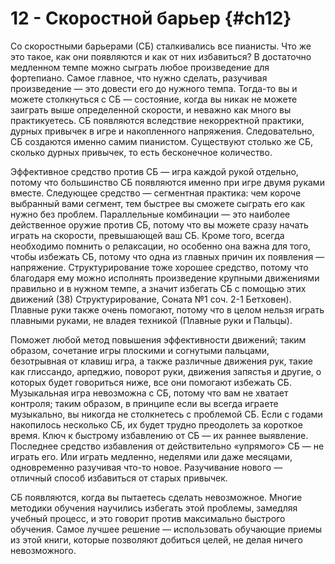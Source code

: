 # 12 - Скоростной барьер {#ch12}

Со скоростными барьерами (СБ) сталкивались все пианисты. Что же это такое, как они появляются и как от них избавиться? В достаточно медленном темпе можно сыграть любое произведение для фортепиано. Самое главное, что нужно сделать, разучивая произведение — это довести его до нужного темпа. Тогда-то вы и можете столкнуться с СБ — состояние, когда вы никак не можете заиграть выше определенной скорости, и неважно как много вы практикуетесь. СБ появляются вследствие некорректной практики, дурных привычек в игре и накопленного напряжения. Следовательно, СБ создаются именно самим пианистом. Существуют столько же СБ, сколько дурных привычек, то есть бесконечное количество.

Эффективное средство против СБ — игра каждой рукой отдельно, потому что большинство СБ появляются именно при игре двумя руками вместе. Следующее средство — сегментная практика: чем короче выбранный вами сегмент, тем быстрее вы сможете сыграть его как нужно без проблем. Параллельные комбинации — это наиболее действенное оружие против СБ, потому что вы можете сразу начать играть на скорости, превышающей ваш СБ. Кроме того, всегда необходимо помнить о релаксации, но особенно она важна для того, чтобы избежать СБ, потому что одна из главных причин их появления — напряжение. Структурирование тоже хорошее средство, потому что благодаря ему можно исполнять произведение крупными движениями правильно и в нужном темпе, а значит избегать СБ с помощью этих движений (38) Структурирование, Соната №1 соч. 2-1 Бетховен). Плавные руки также очень помогают, потому что в целом нельзя играть плавными руками, не владея техникой (Плавные руки и Пальцы).

Поможет любой метод повышения эффективности движений; таким образом, сочетание игры плоскими и согнутыми пальцами, безотрывная от клавиш игра, а также различные движения рук, такие как глиссандо, арпеджио, поворот руки, движения запястья и другие, о которых будет говориться ниже, все они помогают избежать СБ. Музыкальная игра невозможна с СБ, потому что вам не хватает контроля; таким образом, в принципе если вы всегда играете музыкально, вы никогда не столкнетесь с проблемой СБ. Если с годами накопилось несколько СБ, их будет трудно преодолеть за короткое время. Ключ к быстрому избавлению от СБ — их раннее выявление. Последнее средство избавления от действительно «упрямого» СБ — не играть его. Или играть медленно, неделями или даже месяцами, одновременно разучивая что-то новое. Разучивание нового — отличный способ избавиться от старых привычек.

СБ появляются, когда вы пытаетесь сделать невозможное. Многие методики обучения научились избегать этой проблемы, замедляя учебный процесс, и это говорит против максимально быстрого обучения. Самое лучшее решение — использовать обучающие приемы из этой книги, которые позволяют добиться целей, не делая ничего невозможного.
